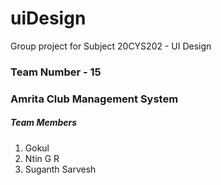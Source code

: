 # uiDesign
Group project for Subject 20CYS202 - UI Design

### Team Number - 15
### Amrita Club Management System

##### Team Members

<ol>
  <li> Gokul </li>
  <li> Ntin G R</li>
  <li> Suganth Sarvesh</li>
</ol>

